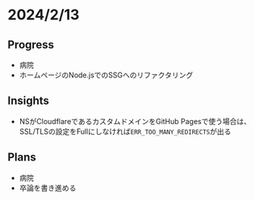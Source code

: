 # 2024/2/13

## Progress

- 病院
- ホームページのNode.jsでのSSGへのリファクタリング

## Insights

- NSがCloudflareであるカスタムドメインをGitHub Pagesで使う場合は、SSL/TLSの設定をFullにしなければ`ERR_TOO_MANY_REDIRECTS`が出る

## Plans

- 病院
- 卒論を書き進める
